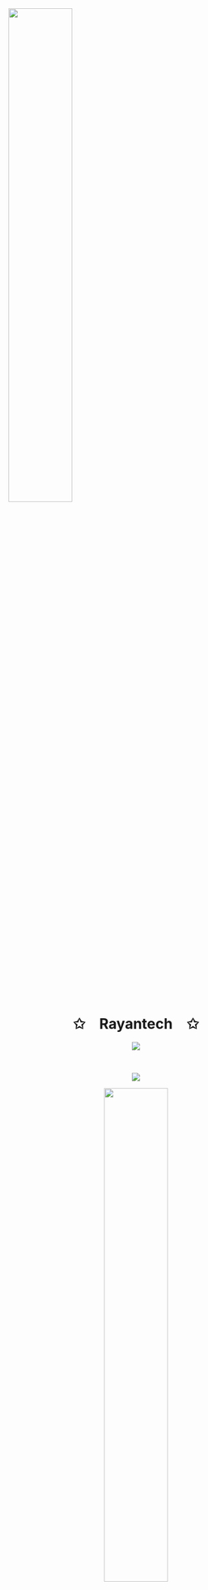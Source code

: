 <img align="center" src="https://user-images.githubusercontent.com/65187002/144930161-2f783401-8d27-4fdf-a2f7-cc0ba32f1f1f.gif" width="50%"  style="display:inline;margin:0 auto">
<!--<img align="right" src="https://user-images.githubusercontent.com/65187002/144930161-2f783401-8d27-4fdf-a2f7-cc0ba32f1f1f.gif" width="20%" style="display:inline;">-->
<br>
<p align="center">
    <h1 align="center">✩&emsp;Rayantech&emsp;✩</h1>
</p>
<p align="center">
    <img src="https://readme-typing-svg.herokuapp.com/?lines=Yoooooooooooooooo;Welcome+to+my+profile!;Have+a+look+around!&font=Fira%20Code&color=%3492eb&center=true&width=380&height=50">
</p>
<br>
<p align="center">
    <img id="preview" src="https://komarev.com/ghpvc/?username=bbrainttech&color=grey">
</p>
<p align="center">
    <a href="https://github.com/bbrainttech"><img width="50%" src="https://github-readme-stats.vercel.app/api/top-langs/?username=bbrainttech&hide=php&theme=dark&layout=compact&langs_count=15&bg_color=101010&hide_title=true"></a>
</p>
